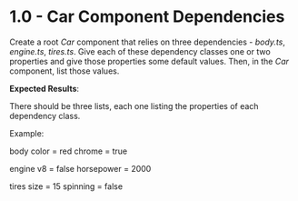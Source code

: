 # 1.0 - Car Component Dependencies

Create a root *Car* component that relies on three dependencies - *body.ts*, *engine.ts*, *tires.ts*. Give each of these dependency classes
one or two properties and give those properties some default values. Then, in the *Car* component, list those values.

**Expected Results**:

There should be three lists, each one listing the properties of each dependency class.

Example:

body
color = red
chrome = true

engine
v8 = false
horsepower = 2000

tires
size = 15
spinning = false
